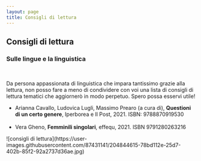 ```yaml
---
layout: page
title: Consigli di lettura
---
```

## Consigli di lettura
### Sulle lingue e la linguistica
<br>
<p>
Da persona appassionata di linguistica che impara tantissimo grazie alla lettura, non posso fare a meno di condividere con voi una lista di consigli di lettura tematici che aggiornerò in modo perpetuo. Spero possa esservi utile!
</p>
<ul>
  <li>Arianna Cavallo, Ludovica Lugli, Massimo Prearo (a cura di), <b>Questioni di un certo genere</b>, Iperborea e Il Post, 2021. ISBN: 9788870919530</li>
  <br>
  <li>Vera Gheno, <b>Femminili singolari</b>, effequ, 2021. ISBN 9791280263216</li>
</ul>
![consigli di lettura](https://user-images.githubusercontent.com/87431141/204844615-78bd112e-25d7-402b-85f2-92a2737d36ae.jpg)
